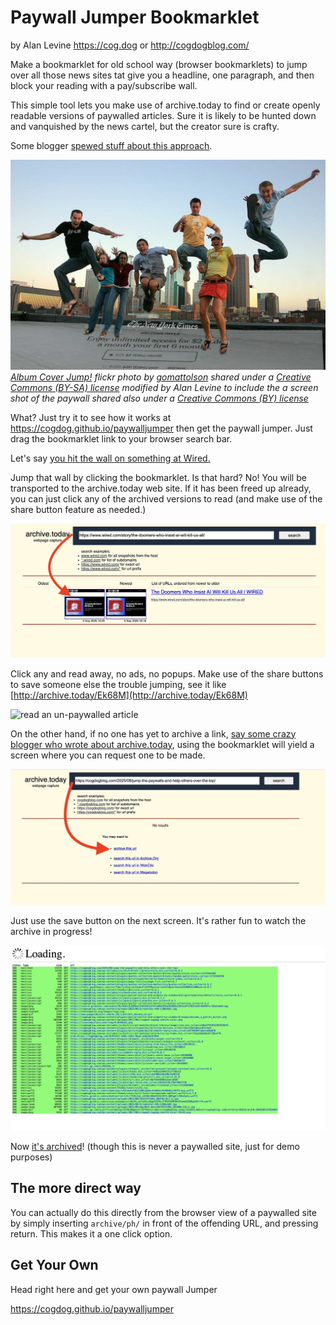 # Paywall Jumper Bookmarklet

by Alan Levine https://cog.dog or http://cogdogblog.com/

Make a bookmarklet for old school way (browser bookmarklets) to jump over all those news sites tat give you a headline, one paragraph, and then block your reading with a pay/subscribe wall. 

This simple tool lets you make use of archive.today to find or create openly readable versions of paywalled articles. Sure it is likely to be hunted down and vanquished by the news cartel, but the creator sure is crafty. 

Some blogger [spewed stuff about this approach](https://cogdogblog.com/2025/08/jump-the-paywalls-and-help-others-over-the-top/).

![Paywall Jumpers](docs/background.jpg "Paywall Jumpers")
*[Album Cover Jump!](https://flickr.com/photos/gomattolson/1161833340) flickr photo by [gomattolson](https://flickr.com/people/gomattolson) shared under a [Creative Commons (BY-SA) license](https://creativecommons.org/licenses/by-sa/2.0/) modified by Alan Levine to include the a screen shot of the paywall shared also under a [Creative Commons (BY) license](https://creativecommons.org/licenses/by/2.0/)*

What? Just try it to see how it works at https://cogdog.github.io/paywalljumper then get the paywall jumper. Just drag the bookmarklet link to your browser search bar.

Let's say <a href="https://www.wired.com/story/the-doomers-who-insist-ai-will-kill-us-all/" target="_blank">you hit the wall on something at Wired.</a>

Jump that wall by clicking the bookmarklet. Is that hard? No! You will be transported to the archive.today web site. If it has been freed up already, you can just click any of the archived versions to read (and make use of the share button feature as needed.)

![Wired article versions already available at archive.today](docs/archived-available.jpg "Wired article versions already available at archive.today")

Click any and read away, no ads, no popups. Make use of the share buttons to save someone else the trouble jumping, see it like [http://archive.today/Ek68M](http://archive.today/Ek68M)

![read an un-paywalled article](docs/read-share.jpg.jpg "read an un-paywalled article and share as needed")

On the other hand, if no one has yet to archive a link, <a href="https://cogdogblog.com/2025/08/jump-the-paywalls-and-help-others-over-the-top/" target="_blank">say some crazy blogger who wrote about archive.today</a>, using the bookmarklet will yield a screen where you can request one to be made. 

![click archive this url to start process](docs/archive-it.jpg "click archive this url to start process")

Just use the save button on the next screen. It's rather fun to watch the archive in progress!

![status of each part of web page being archived](docs/archive-progress.jpg "cstatus of each part of web page being archived")

Now [it's archived](http://archive.today/JIYA1)! (though this is never a paywalled site, just for demo purposes)

## The more direct way
You can actually do this directly from the browser view of a paywalled site by simply inserting `archive/ph/` in front of the offending URL, and pressing return. This makes it a one click option.


## Get Your Own
Head right here and get your own paywall Jumper

https://cogdog.github.io/paywalljumper




